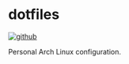 # dotfiles
[![github](https://img.shields.io/badge/github-rxrc/curator-blue.svg)](https://github.com/rxrc/curator)

Personal Arch Linux configuration.
